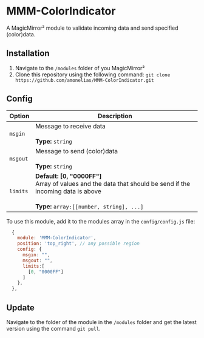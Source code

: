 # MMM-ColorIndicator
A MagicMirror² module to validate incoming data and send specified (color)data.

## Installation
1. Navigate to the `/modules` folder of you MagicMirror²
2. Clone this repository using the following command: `git clone https://github.com/amonelias/MMM-ColorIndicator.git`

## Config
<table>
  <thead>
    <tr>
      <th>Option</th>
      <th>Description</th>
    </tr>
  </thead>
  <tbody>
    <tr>
      <td><code>msgin</code></td>
      <td>Message to receive data<br><br><strong>Type:</strong> <code>string</code></td>
    </tr>
    <tr>
      <td><code>msgout</code></td>
      <td>Message to send (color)data<br><br><strong>Type:</strong> <code>string</code></td>
    </tr>
    <tr>
      <td><code>limits</code></td>
      <td><strong>Default: [0, "0000FF"]</strong><br>Array of values and the data that should be send if the incoming data is above<br><br><strong>Type:</strong> <code>array:[[number, string], ...]</code></td>
    </tr>
  </tbody>
</table>


To use this module, add it to the modules array in the `config/config.js` file:
```javascript
  {
    module: 'MMM-ColorIndicator',
    position: 'top_right', // any possible region
    config: {
      msgin: "",
      msgout: "",
      limits:[
        [0, "0000FF"]
      ]
    },
  },
```

## Update
Navigate to the folder of the module in the `/modules` folder and get the latest version using the command `git pull`.
